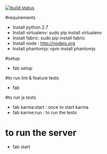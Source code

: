 [![build status](https://secure.travis-ci.org/les-epicuriens-du-logiciel/pic-bois.png)](http://travis-ci.org/les-epicuriens-du-logiciel/pic-bois)

#requirements
- Install python 2.7
- Install virtualenv: sudo pip install virtualenv
- Install fabric: sudo pip install fabric
- Install node : http://nodejs.org
- Install phantomjs: npm install phantomjs

#setup
- fab setup

#to run lint & feature tests
- fab

#to run js tests
- fab karma:start : once to start karma
- fab karme:run : to run the tests

# to run the server
- fab start